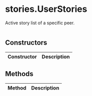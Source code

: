 # stories.UserStories
Active story list of a specific peer.

```

```

## Constructors
| Constructor | Description |
| ---- | ----------- |


## Methods
| Method | Description |
| ---- | ----------- |


